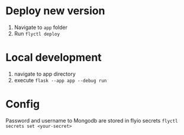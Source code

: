 # Deploy new version
1. Navigate to `app` folder
2. Run `flyctl deploy` 


# Local development
1. navigate to app directory
2. execute `flask --app app --debug run`

# Config
Password and username to Mongodb are stored in flyio secrets `flyctl secrets set <your-secret>`